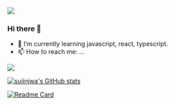 <img src="https://capsule-render.vercel.app/api?type=wave&color=auto&height=300&section=header&text=capsule%20render&fontSize=90" />

### Hi there 👋

- 🌱 I’m currently learning javascript, react, typescript.
- 📫 How to reach me: ...

<!--
**sujinjwa/sujinjwa** is a ✨ _special_ ✨ repository because its `README.md` (this file) appears on your GitHub profile.

Here are some ideas to get you started:

- 🔭 I’m currently working on ...
- 🌱 I’m currently learning ...
- 👯 I’m looking to collaborate on ...
- 🤔 I’m looking for help with ...
- 💬 Ask me about ...
- 📫 How to reach me: ...
- 😄 Pronouns: ...
- ⚡ Fun fact: ...
-->

<a href="https://hits.seeyoufarm.com"><img src="https://hits.seeyoufarm.com/api/count/incr/badge.svg?url=https%3A%2F%2Fgithub.com%2Fsujinjwa&count_bg=%23ECB6F7&title_bg=%23888484&icon=&icon_color=%23E7E7E7&title=hits&edge_flat=false"/></a>

[![sujinjwa's GitHub stats](https://github-readme-stats.vercel.app/api?sujinjwa=anuraghazra)](https://github.com/anuraghazra/github-readme-stats&show_icons=true&theme=dracula)

[![Readme Card](https://github-readme-stats.vercel.app/api/pin/?sujinjwa=anuraghazra&repo=github-readme-stats)](https://github.com/anuraghazra/github-readme-stats)
